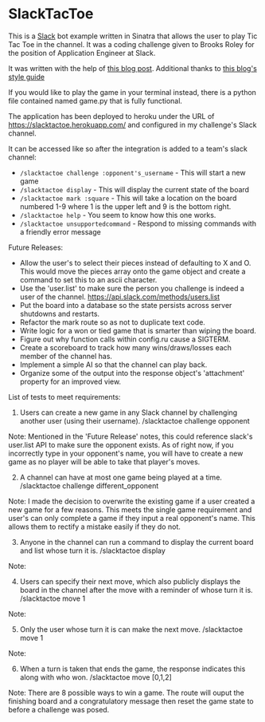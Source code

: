 # SlackTacToe

This is a [Slack](https://slack.com) bot example written in Sinatra that allows the user to play Tic Tac Toe in the channel. It was a coding challenge given to Brooks Roley for the position of Application Engineer at Slack.

It was written with the help of [this blog post](http://wearestac.com/blog/building-a-slack-slash-command-with-sinatra-finch-and-heroku). Additional thanks to [this blog's style guide](https://medium.com/slack-developer-blog/slash-commands-style-guide-4e91272aa43a#.lx5ecndad)

If you would like to play the game in your terminal instead, there is a python file contained named game.py that is fully functional.

The application has been deployed to heroku under the URL of https://slacktactoe.herokuapp.com/ and configured in my challenge's Slack channel.

It can be accessed like so after the integration is added to a team's slack channel:

* `/slacktactoe challenge :opponent's_username` - This will start a new game
* `/slacktactoe display` - This will display the current state of the board
* `/slacktactoe mark :square` - This will take a location on the board numbered 1-9 where 1 is the upper left and 9 is the bottom right.
* `/slacktactoe help` - You seem to know how this one works.
* `/slacktactoe unsupportedcommand` - Respond to missing commands with a friendly error message


Future Releases:

- Allow the user's to select their pieces instead of defaulting to X and O.
  This would move the pieces array onto the game object and create a command to set this to an ascii character.
- Use the 'user.list' to make sure the person you challenge is indeed a user of the channel.
  https://api.slack.com/methods/users.list
- Put the board into a database so the state persists across server shutdowns and restarts.
- Refactor the mark route so as not to duplicate text code.
- Write logic for a won or tied game that is smarter than wiping the board.
- Figure out why function calls within config.ru cause a SIGTERM.
- Create a scoreboard to track how many wins/draws/losses each member of the channel has.
- Implement a simple AI so that the channel can play back.
- Organize some of the output into the response object's 'attachment' property for an improved view.

List of tests to meet requirements:

  1. Users can create a new game in any Slack channel by challenging another user (using their username).
    /slacktactoe challenge opponent

  Note: Mentioned in the 'Future Release' notes, this could reference slack's user.list API to make sure the opponent exists.
  As of right now, if you incorrectly type in your opponent's name, you will have to create a new game as no player will be able to take that player's moves.

  2. A channel can have at most one game being played at a time.
    /slacktactoe challenge different_opponent

  Note: I made the decision to overwrite the existing game if a user created a new game for a few reasons.
  This meets the single game requirement and user's can only complete a game if they input a real opponent's name. This allows them to rectify a mistake easily if they do not.

  3. Anyone in the channel can run a command to display the current board and list whose turn it is.
    /slacktactoe display

  Note:

  4. Users can specify their next move, which also publicly displays the board in the channel after the move with a reminder of whose turn it is.
    /slacktactoe move 1

  Note:

  5. Only the user whose turn it is can make the next move.
    /slacktactoe move 1

  Note:

  6. When a turn is taken that ends the game, the response indicates this along with who won.
    /slacktactoe move [0,1,2]

  Note: There are 8 possible ways to win a game. The route will ouput the finishing board and a congratulatory message then reset the game state to before a challenge was posed.